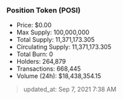 
  ### Position Token (POSI)
  - Price: $0.00
  - Max Supply: 100,000,000
  - Total Supply: 11,371,173.305
  - Circulating Supply: 11,371,173.305
  - Total Burn: 0
  - Holders: 264,879
  - Transactions: 668,445
  - Volume (24h): $18,438,354.15

  > updated_at: Sep 7, 2021 7:38 AM
